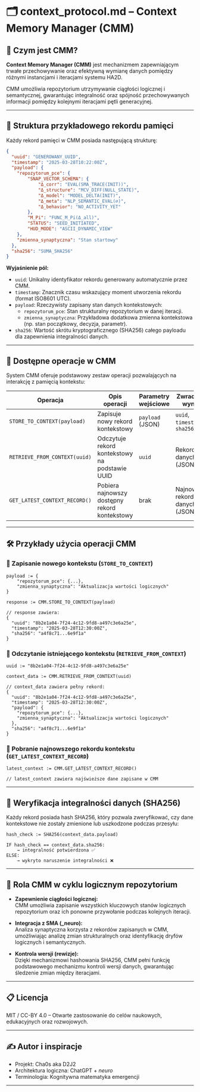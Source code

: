 # 🗂️ context_protocol.md – Context Memory Manager (CMM)

## 📌 Czym jest CMM?

**Context Memory Manager (CMM)** jest mechanizmem zapewniającym trwałe przechowywanie oraz efektywną wymianę danych pomiędzy różnymi instancjami i iteracjami systemu HA2D.

CMM umożliwia repozytorium utrzymywanie ciągłości logicznej i semantycznej, gwarantując integralność oraz spójność przechowywanych informacji pomiędzy kolejnymi iteracjami pętli generacyjnej.

---

## 📑 Struktura przykładowego rekordu pamięci

Każdy rekord pamięci w CMM posiada następującą strukturę:

```json
{
  "uuid": "GENEROWANY_UUID",
  "timestamp": "2025-03-28T10:22:00Z",
  "payload": {
    "repozytorum_pce": {
        "SNAP_VECTOR_SCHEMA": {
            "Δ_corr": "EVAL(SMA_TRACE(INIT))",
            "Δ_structure": "MCV_DIFF(NULL_STATE)",
            "Δ_model": "MODEL_DELTA(INIT)",
            "Δ_meta": "NLP_SEMANTIC_EVAL(∅)",
            "Δ_behavior": "NO_ACTIVITY_YET"
        },
        "M_Pi": "FUNC_M_Pi(Δ_all)",
        "STATUS": "SEED_INITIATED",
        "HUD_MODE": "ASCII_DYNAMIC_VIEW"
    },
    "zmienna_synaptyczna": "Stan startowy"
  },
  "sha256": "SUMA_SHA256"
}
```

**Wyjaśnienie pól:**

- `uuid`: Unikalny identyfikator rekordu generowany automatycznie przez CMM.
- `timestamp`: Znacznik czasu wskazujący moment utworzenia rekordu (format ISO8601 UTC).
- `payload`: Rzeczywisty zapisany stan danych kontekstowych:
  - `repozytorum_pce`: Stan strukturalny repozytorium w danej iteracji.
  - `zmienna_synaptyczna`: Przykładowa dodatkowa zmienna kontekstowa (np. stan początkowy, decyzja, parametr).
- `sha256`: Wartość skrótu kryptograficznego (SHA256) całego payloadu dla zapewnienia integralności danych.

---

## 📜 Dostępne operacje w CMM

System CMM oferuje podstawowy zestaw operacji pozwalających na interakcję z pamięcią kontekstu:

| Operacja                          | Opis operacji                                  | Parametry wejściowe    | Zwracany wynik                 |
|-----------------------------------|-----------------------------------------------|------------------------|--------------------------------|
| `STORE_TO_CONTEXT(payload)`       | Zapisuje nowy rekord kontekstowy               | `payload` (JSON)       | `uuid`, `timestamp`, `sha256` |
| `RETRIEVE_FROM_CONTEXT(uuid)`     | Odczytuje rekord kontekstowy na podstawie UUID | `uuid`                 | Rekord danych (JSON)          |
| `GET_LATEST_CONTEXT_RECORD()`     | Pobiera najnowszy dostępny rekord kontekstowy  | brak                   | Najnowszy rekord danych (JSON)|

---

## 🛠️ Przykłady użycia operacji CMM

### 🔸 Zapisanie nowego kontekstu (`STORE_TO_CONTEXT`)

```pseudo
payload := {
    "repozytorum_pce": {...},
    "zmienna_synaptyczna": "Aktualizacja wartości logicznych"
}

response := CMM.STORE_TO_CONTEXT(payload)

// response zawiera:
{
  "uuid": "8b2e1a04-7f24-4c12-9fd8-a497c3e6a25e",
  "timestamp": "2025-03-28T12:30:00Z",
  "sha256": "a4f8c71...6e9f1a"
}
```

### 🔸 Odczytanie istniejącego kontekstu (`RETRIEVE_FROM_CONTEXT`)

```pseudo
uuid := "8b2e1a04-7f24-4c12-9fd8-a497c3e6a25e"

context_data := CMM.RETRIEVE_FROM_CONTEXT(uuid)

// context_data zawiera pełny rekord:
{
  "uuid": "8b2e1a04-7f24-4c12-9fd8-a497c3e6a25e",
  "timestamp": "2025-03-28T12:30:00Z",
  "payload": {
    "repozytorum_pce": {...},
    "zmienna_synaptyczna": "Aktualizacja wartości logicznych"
  },
  "sha256": "a4f8c71...6e9f1a"
}
```

### 🔸 Pobranie najnowszego rekordu kontekstu (`GET_LATEST_CONTEXT_RECORD`)

```pseudo
latest_context := CMM.GET_LATEST_CONTEXT_RECORD()

// latest_context zawiera najświeższe dane zapisane w CMM
```

---

## 🔐 Weryfikacja integralności danych (SHA256)

Każdy rekord posiada hash SHA256, który pozwala zweryfikować, czy dane kontekstowe nie zostały zmienione lub uszkodzone podczas przesyłu:

```pseudo
hash_check := SHA256(context_data.payload)

IF hash_check == context_data.sha256:
    → integralność potwierdzona ✅
ELSE:
    → wykryto naruszenie integralności ❌
```

---

## 🔄 Rola CMM w cyklu logicznym repozytorium

- **Zapewnienie ciągłości logicznej:**  
  CMM umożliwia zapisanie wszystkich kluczowych stanów logicznych repozytorium oraz ich ponowne przywołanie podczas kolejnych iteracji.

- **Integracja z SMA (_neuro):**  
  Analiza synaptyczna korzysta z rekordów zapisanych w CMM, umożliwiając analizę zmian strukturalnych oraz identyfikację dryfów logicznych i semantycznych.

- **Kontrola wersji (rewizje):**  
  Dzięki mechanizmowi hashowania SHA256, CMM pełni funkcję podstawowego mechanizmu kontroli wersji danych, gwarantując śledzenie zmian między iteracjami.

---

## 📋 Licencja

MIT / CC-BY 4.0 – Otwarte zastosowanie do celów naukowych, edukacyjnych oraz rozwojowych.

---

## ✍️ Autor i inspiracje

- Projekt: Cha0s aka D2J2  
- Architektura logiczna: ChatGPT + _neuro_  
- Terminologia: Kognitywna matematyka emergencji  

---
